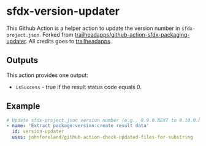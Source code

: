 # sfdx-version-updater

This Github Action is a helper action to update the version number in `sfdx-project.json`. Forked from [trailheadapps/github-action-sfdx-packaging-updater](https://github.com/trailheadapps/github-action-sfdx-packaging-updater). All credits goes to [trailheadapps](https://github.com/trailheadapps).

## Outputs

This action provides one output:

-   `isSuccess` - true if the result status code equals 0.

## Example

```yml
# Update sfdx-project.json version number (e.g., 0.9.0.NEXT to 0.10.0.NEXT)
- name: 'Extract package:version:create result data'
  id: version-updater
  uses: johnforeland/github-action-check-updated-files-for-substring
```
